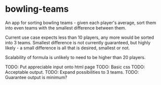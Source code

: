 # bowling-teams
An app for sorting bowling teams - given each player's average, sort them into even teams with the smallest difference between them.

Current use case expects less than 10 players, any more would be sorted into 3 teams. Smallest difference is not currently guaranteed, but highly likely - a small difference is all that is desired, smallest or not.

Scalability of formula is unlikely to need to be higher than 20 players.

TODO: Put appreciable input onto html page
TODO: Basic css
TODO: Acceptable output.
TODO: Expand possibilities to 3 teams.
TODO: Guarantee output is minimum?